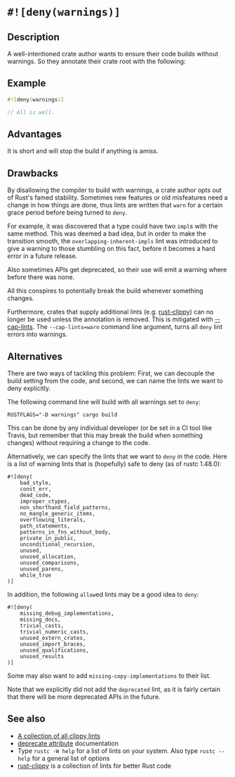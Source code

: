 # `#![deny(warnings)]`

## Description

A well-intentioned crate author wants to ensure their code builds without
warnings. So they annotate their crate root with the following:

## Example

```rust
#![deny(warnings)]

// All is well.
```

## Advantages

It is short and will stop the build if anything is amiss.

## Drawbacks

By disallowing the compiler to build with warnings, a crate author opts out of
Rust's famed stability. Sometimes new features or old misfeatures need a change
in how things are done, thus lints are written that `warn` for a certain grace
period before being turned to `deny`.

For example, it was discovered that a type could have two `impl`s with the same
method. This was deemed a bad idea, but in order to make the transition smooth,
the `overlapping-inherent-impls` lint was introduced to give a warning to those
stumbling on this fact, before it becomes a hard error in a future release.

Also sometimes APIs get deprecated, so their use will emit a warning where
before there was none.

All this conspires to potentially break the build whenever something changes.

Furthermore, crates that supply additional lints (e.g. [rust-clippy]) can no
longer be used unless the annotation is removed. This is mitigated with
[--cap-lints]. The `--cap-lints=warn` command line argument, turns all `deny`
lint errors into warnings.

## Alternatives

There are two ways of tackling this problem: First, we can decouple the build
setting from the code, and second, we can name the lints we want to deny
explicitly.

The following command line will build with all warnings set to `deny`:

`RUSTFLAGS="-D warnings" cargo build`

This can be done by any individual developer (or be set in a CI tool like
Travis, but remember that this may break the build when something changes)
without requiring a change to the code.

Alternatively, we can specify the lints that we want to `deny` in the code. Here
is a list of warning lints that is (hopefully) safe to deny (as of rustc
1.48.0):

```rust,ignore
#![deny(
    bad_style,
    const_err,
    dead_code,
    improper_ctypes,
    non_shorthand_field_patterns,
    no_mangle_generic_items,
    overflowing_literals,
    path_statements,
    patterns_in_fns_without_body,
    private_in_public,
    unconditional_recursion,
    unused,
    unused_allocation,
    unused_comparisons,
    unused_parens,
    while_true
)]
```

In addition, the following `allow`ed lints may be a good idea to `deny`:

```rust,ignore
#![deny(
    missing_debug_implementations,
    missing_docs,
    trivial_casts,
    trivial_numeric_casts,
    unused_extern_crates,
    unused_import_braces,
    unused_qualifications,
    unused_results
)]
```

Some may also want to add `missing-copy-implementations` to their list.

Note that we explicitly did not add the `deprecated` lint, as it is fairly
certain that there will be more deprecated APIs in the future.

## See also

- [A collection of all clippy lints](https://rust-lang.github.io/rust-clippy/master)
- [deprecate attribute] documentation
- Type `rustc -W help` for a list of lints on your system. Also type
  `rustc --help` for a general list of options
- [rust-clippy] is a collection of lints for better Rust code

[rust-clippy]: https://github.com/rust-lang/rust-clippy
[deprecate attribute]: https://doc.rust-lang.org/reference/attributes.html#deprecation
[--cap-lints]: https://doc.rust-lang.org/rustc/lints/levels.html#capping-lints
